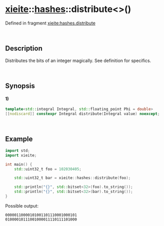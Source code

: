 # [xieite](../../xieite.md)\:\:[hashes](../../hashes.md)\:\:distribute\<\>\(\)
Defined in fragment [xieite:hashes.distribute](../../../src/hashes/distribute.cpp)

&nbsp;

## Description
Distributes the bits of an integer magically. See definition for specifics.

&nbsp;

## Synopsis
#### 1)
```cpp
template<std::integral Integral, std::floating_point Phi = double>
[[nodiscard]] constexpr Integral distribute(Integral value) noexcept;
```

&nbsp;

## Example
```cpp
import std;
import xieite;

int main() {
    std::uint32_t foo = 102030405;

    std::uint32_t bar = xieite::hashes::distribute(foo);

    std::println("{}", std::bitset<32>(foo).to_string());
    std::println("{}", std::bitset<32>(bar).to_string());
}
```
Possible output:
```
00000110000101001101110001000101
01000010111001000011110111101000
```
